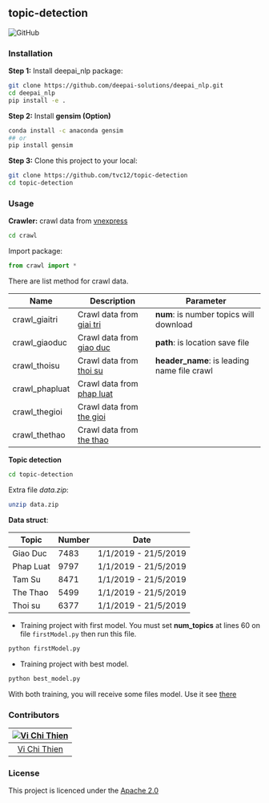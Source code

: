 ## topic-detection

![GitHub](https://img.shields.io/github/license/tvc12/topic-detection.svg)

### Installation

**Step 1:**
Install deepai_nlp package:

```bash
git clone https://github.com/deepai-solutions/deepai_nlp.git
cd deepai_nlp
pip install -e .
```

**Step 2:**
Install **gensim (Option)** 

```bash
conda install -c anaconda gensim
## or
pip install gensim
```

**Step 3:**
Clone this project to your local:

```bash
git clone https://github.com/tvc12/topic-detection
cd topic-detection
```

### Usage

**Crawler:** crawl data from [vnexpress](https://vnexpress.net/)

```bash
cd crawl
```

Import package:

```python
from crawl import *
```

There are list method for crawl data.

| Name           | Description                                                  | Parameter                                   |
| -------------- | ------------------------------------------------------------ | ------------------------------------------- |
| crawl_giaitri  | Crawl data from [giai tri](https://vnexpress.net/giai-tri)   | **num**: is number topics will download     |
| crawl_giaoduc  | Crawl data from [giao duc](https://vnexpress.net/giao-duc)   | **path**: is location save file             |
| crawl_thoisu   | Crawl data from [thoi su](https://vnexpress.net/thoi-su)     | **header_name**: is leading name file crawl |
| crawl_phapluat | Crawl data from [phap luat](https://vnexpress.net/phap-luat) |                                             |
| crawl_thegioi  | Crawl data from [the gioi](https://vnexpress.net/the-gioi)   |                                             |
| crawl_thethao  | Crawl data from [the thao](https://vnexpress.net/the-thao)   |                                             |

**Topic detection**

```bash
cd topic-detection
```

Extra file _data.zip_:

```bash
unzip data.zip
```

**Data struct**:

| Topic     | Number | Date                 |
| --------- | ------ | -------------------- |
| Giao Duc  | 7483   | 1/1/2019 - 21/5/2019 |
| Phap Luat | 9797   | 1/1/2019 - 21/5/2019 |
| Tam Su    | 8471   | 1/1/2019 - 21/5/2019 |
| The Thao  | 5499   | 1/1/2019 - 21/5/2019 |
| Thoi su   | 6377   | 1/1/2019 - 21/5/2019 |

- Training project with first model. You must set **num_topics** at lines 60 on file `firstModel.py` then run this file.

```bash
python firstModel.py
```

- Training project with best model.

```bash
python best_model.py
```

With both training, you will receive some files model. Use it see [there](https://github.com/cuongw/article-topic)

### Contributors

| [![Vi Chi Thien](https://github.com/tvc12.png?size=100)](https://github.com/tvc12) |
| :--------------------------------------------------------------------------------: |
|                      [Vi Chi Thien](https://github.com/tvc12)                      |

### License

This project is licenced under the [Apache 2.0](https://github.com/tvc12/topic-detection/blob/master/LICENSE)

